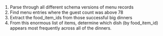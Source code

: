 1. Parse through all different schema versions of menu records
2. Find menu entries where the guest count was above 78
3. Extract the food_item_ids from those successful big dinners
4. From this enormous list of items, determine which dish (by food_item_id) appears most frequently across all of the dinners.